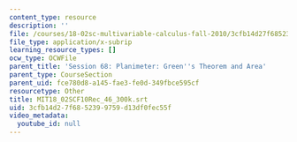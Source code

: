 ```yaml
---
content_type: resource
description: ''
file: /courses/18-02sc-multivariable-calculus-fall-2010/3cfb14d27f6852399759d13df0fec55f_MIT18_02SCF10Rec_46_300k.vtt
file_type: application/x-subrip
learning_resource_types: []
ocw_type: OCWFile
parent_title: 'Session 68: Planimeter: Green''s Theorem and Area'
parent_type: CourseSection
parent_uid: fce780d8-a145-fae3-fe0d-349fbce595cf
resourcetype: Other
title: MIT18_02SCF10Rec_46_300k.srt
uid: 3cfb14d2-7f68-5239-9759-d13df0fec55f
video_metadata:
  youtube_id: null
---
```

